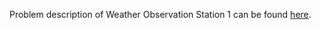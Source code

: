Problem description of Weather Observation Station 1 can be found
[here](https://www.hackerrank.com/challenges/weather-observation-station-1/problem).

